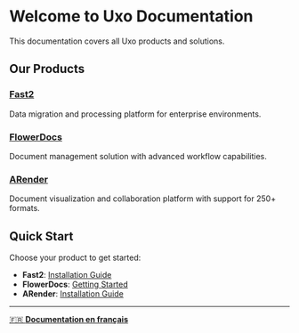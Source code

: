 # Welcome to Uxo Documentation

This documentation covers all Uxo products and solutions.

## Our Products

### [Fast2](/docs/fast2/)
Data migration and processing platform for enterprise environments.

### [FlowerDocs](/docs/flower/)
Document management solution with advanced workflow capabilities.

### [ARender](/docs/arender/)
Document visualization and collaboration platform with support for 250+ formats.

## Quick Start

Choose your product to get started:

- **Fast2**: [Installation Guide](/docs/fast2/v2025/getting-started/installation)
- **FlowerDocs**: [Getting Started](/docs/flower/v2025/)
- **ARender**: [Installation Guide](/docs/arender/installation/)

---

[🇫🇷 **Documentation en français**](/fr/)